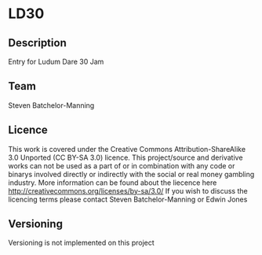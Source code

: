 LD30
=======

Description
--------
Entry for Ludum Dare 30 Jam

Team
--------
Steven Batchelor-Manning

Licence
--------
This work is covered under the Creative Commons Attribution-ShareAlike 3.0 Unported (CC BY-SA 3.0) licence.
This project/source and derivative works can not be used as a part of or in combination with any code or
binarys involved directly or indirectly with the social or real money gambling industry.
More information can be found about the liecence here http://creativecommons.org/licenses/by-sa/3.0/
If you wish to discuss the licencing terms please contact Steven Batchelor-Manning or Edwin Jones

Versioning
--------
Versioning is not implemented on this project